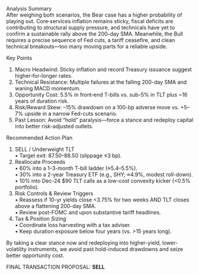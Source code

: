 Analysis Summary  
After weighing both scenarios, the Bear case has a higher probability of playing out. Core‐services inflation remains sticky, fiscal deficits are contributing to structural supply pressure, and technicals have yet to confirm a sustainable rally above the 200-day SMA. Meanwhile, the Bull requires a precise sequence of Fed cuts, a tariff ceasefire, and clean technical breakouts—too many moving parts for a reliable upside.

Key Points  
1. Macro Headwind: Sticky inflation and record Treasury issuance suggest higher‐for-longer rates.  
2. Technical Resistance: Multiple failures at the falling 200-day SMA and waning MACD momentum.  
3. Opportunity Cost: 5.5% in front‐end T-bills vs. sub-5% in TLT plus ~16 years of duration risk.  
4. Risk/Reward Skew: –15% drawdown on a 100-bp adverse move vs. +5–7% upside in a narrow Fed-cuts scenario.  
5. Past Lesson: Avoid “hold” paralysis—force a stance and redeploy capital into better risk-adjusted outlets.

Recommended Action Plan  
1. SELL / Underweight TLT  
   • Target exit: 87.50–88.50 (slippage ≤3 bp).  
2. Reallocate Proceeds  
   • 60% into a 1–3-month T-bill ladder (≈5.4–5.5%).  
   • 30% into a 2-year Treasury ETF (e.g., SHY; ≈4.9%, modest roll-down).  
   • 10% into Dec-24 $90 TLT calls as a low-cost convexity kicker (<0.5% portfolio).  
3. Risk Controls & Review Triggers  
   • Reassess if 10-yr yields close <3.75% for two weeks AND TLT closes above a flattening 200-day SMA.  
   • Review post-FOMC and upon substantive tariff headlines.  
4. Tax & Position Sizing  
   • Coordinate loss harvesting with a tax adviser.  
   • Keep duration exposure below four years (vs. >15 years long).  

By taking a clear stance now and redeploying into higher-yield, lower-volatility instruments, we avoid past hold-induced drawdowns and seize better opportunity cost.  

FINAL TRANSACTION PROPOSAL: **SELL**